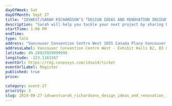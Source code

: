```yaml
---
dayOfWeek: Sat
dayOfMonth: Sept 27
title: "IDSWEST/SARAH RICHARDSON’S “DESIGN IDEAS AND RENOVATION INSIGHT”"
description: "Sarah will help you tackle your next project by sharing her tips and tricks so you are prepared and inspired. An award-winning designer, Sarah is known for jaw-dropping transformations that turn ordinary spaces into magazine-worthy rooms with an incredible wow factor."
startTime: 1:00 PM
endTime: 
type: Talk
address: "Vancouver Convention Centre West 1055 Canada Place Vancouver, BC"
addressLabel: Vancouver Convention Centre West - Exhibit Halls B2, B3 & C
latitude: 49.28915929999999
longitude: -123.1163347
eventUrl: https://reg.conexsys.com/idsw14/ticket
eventUrlLabel: Register
published: true
price: 

category: event-27
priority: 3
slug: 2014-09-27-idswestsarah_richardsons_design_ideas_and_renovation_insight
---
```

